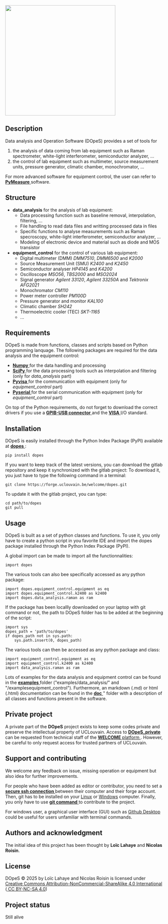   <img src="https://forge.uclouvain.be/welcome/dopes/-/raw/main/logo.png" width="350">

## Description
Data analysis and Operation Software (DOpeS) provides a set of tools for 
1. the analysis of data coming from lab equipment such as Raman spectrometer, white-light interferometer, semiconductor analyzer, ...
2. the control of lab equipment such as multimeter, source measurement units, pressure generator, climatic chamber, monochromator, ...

For more advanced software for equipment control, the user can refer to <a href=https://pymeasure.readthedocs.io/> **PyMeasure** </a> software.

## Structure
- **data_analysis** for the analysis of lab equipment:
    - Data processing function such as baseline removal, interpolation, filtering, ...
    - File handling to read data files and writting processed data in files
    - Specific functions to analyse measurements such as Raman specroscopy, white-light interferometer, semiconductor analyzer, ...
    - Modeling of electronic device and material such as diode and MOS transistor
- **equipment_control** for the control of various lab equipment:
    - Digital multimeter (DMM) *DMM7510*, *DMM6500* and *K2000*
    - Source Measurement Unit (SMU) *K2400* and *K2450* 
    - Semiconductor analyser *HP4145* and *K4200*
    - Oscilloscope *MSO56*, *TBS2000* and *MSO2024*
    - Signal generator *Agilent 33120*, *Agilent 33250A* and *Tektronix AFG2021*
    - Monochromator *CM110*
    - Power meter controller *PM100D*
    - Pressure generator and monitor *KAL100* 
    - Climatic chamber *SH242*
    - Thermoelectric cooler (TEC) *SKT-1165*
    - ...

## Requirements
DOpeS is made from functions, classes and scripts based on Python programming lanquage. The following packages are required for the data analysis and the equipment control:
- <a href=https://pypi.org/project/numpy/> **Numpy** </a> for the data handling and processing
- <a href=https://pypi.org/project/scipy/> **SciPy** </a> for the data processing tools such as interpolation and filtering (only for *data_analysis* part)
- <a href=https://pypi.org/project/PyVISA/> **Pyvisa** </a> for the communication with equipment (only for *equipment_control* part)
- <a href=https://pypi.org/project/pyserial/> **Pyserial** </a> for the serial communication with equipment (only for *equipment_control* part)

On top of the Python requirements, do not forget to download the correct drivers if you use a <a href=https://www.ni.com/en/support/downloads/drivers/download.ni-488-2.html#305442> **GPIB-USB connector** </a> and the <a href=https://www.ni.com/en/support/downloads/drivers/download.ni-visa.html#409839> **VISA** </a> I/O standard.

## Installation
DOpeS is easily installed through the Python Index Package (PyPI) available at <a href=https://pypi.org/project/dopes/> **dopes** </a>:
```
pip install dopes
```

If you want to keep track of the latest versions, you can download the gitlab repository and keep it synchronized with the gitlab project:
To download it, you just have to type the following command in a terminal:
```
git clone https://forge.uclouvain.be/welcome/dopes.git
```

To update it with the gitlab project, you can type:
```
cd path/to/dopes
git pull
```

## Usage
DOpeS is built as a set of python classes and functions.
To use it, you only have to create a python script in you favorite IDE and import the dopes package installed through the Python Index Package (PyPI).

A global import can be made to import all the functionnalities:
```
import dopes
```

The various tools can also bee specifically accessed as any python package:
```
import dopes.equipment_control.equipment as eq
import dopes.equipment_control.k2400 as k2400
import dopes.data_analysis.raman as ram
```

If the package has been locallly downloaded on your laptop with git command or not, the path to DOpeS folder has to be added at the beginning of the script:
```
import sys
dopes_path = 'path/to/dopes'        
if dopes_path not in sys.path:
    sys.path.insert(0, dopes_path)
```
The various tools can then be accessed as any python package and class:
```
import equipment_control.equipment as eq
import equipment_control.k2400 as k2400
import data_analysis.raman as ram
```

Lots of examples for the data analysis and equipment control can be found in the <a href=https://forge.uclouvain.be/welcome/dopes/-/tree/main/examples> **examples** </a>  folder ("examples/data_analysis/" and "/examplesequipment_control").
Furthermore, an markdown (.md) or html (.html) documentation can be found in the <a href=https://forge.uclouvain.be/welcome/dopes/-/tree/main/doc> **doc** </a>" folder with a description of all classes and functions present in the software.

## Private project
A private part of the **DOpeS** project exists to keep some codes private and preserve the intellectual property of UCLouvain.
Access to <a href=https://forge.uclouvain.be/welcome/dopes_private/> **DOpeS_private** </a> can be requested from technical staff of the <a href=https://app.uclouvain.be/PTech/Home/WELCOME> **WELCOME** platform </a>.
However, be careful to only request access for trusted partners of UCLouvain.


## Support and contributing
We welcome any feedback on issue, missing operation or equipment but also idea for further improvements.

For people who have been added as editor or contributor, you need to set a <a href=https://forge.uclouvain.be/help/user/ssh.md> **secure ssh connection** </a> between their computer and their forge account.
Then, git has to be installed on your <a href=https://git-scm.com/downloads/linux>Linux</a> or <a href=https://git-scm.com/downloads/win>Windows</a> computer.
Finally, you only have to use <a href=https://docs.github.com/en/get-started/exploring-projects-on-github/contributing-to-a-project> **git command** </a> to contribute to the project.

For windows user, a graphical user interface (GUI) such as  <a href=https://gitextensions.github.io/>Github Desktop</a> could be useful for users unfamiliar with terminal commands.

## Authors and acknowledgment
The initial idea of this project has been thought by **Loïc Lahaye** and **Nicolas Roisin**.

## License
 DOpeS © 2025 by Loïc Lahaye and Nicolas Roisin is licensed under <a href=https://creativecommons.org/licenses/by-nc-sa/4.0/> Creative Commons Attribution-NonCommercial-ShareAlike 4.0 International </a> (<a href=https://creativecommons.org/licenses/by-nc-sa/4.0/> CC BY-NC-SA 4.0</a>) 
## Project status
Still alive